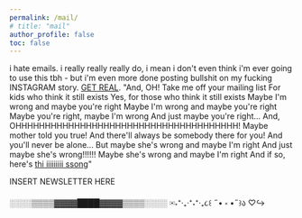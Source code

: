 ```yaml
---
permalink: /mail/
# title: "mail"
author_profile: false
toc: false
---
```


i hate emails. i really really really do, i mean i don't even think i'm ever going to use this tbh - but i'm even more done posting bullshit on my fucking INSTAGRAM story. [GET REAL](https://youtu.be/wKiIroiCvZ0?si=Jbak7YTo6g2OWUJ_&t=18). "And, OH! Take me off your mailing list For kids who think it still exists Yes, for those who think it still exists Maybe I'm wrong and maybe you're right Maybe I'm wrong and maybe you're right Maybe you're right, maybe I'm wrong And just maybe you're right... And, OHHHHHHHHHHHHHHHHHHHHHHHHHHHHHHHHHHHHHH! Maybe mother told you true! And there'll always be somebody there for you! And you'll never be alone... But maybe she's wrong and maybe I'm right And just maybe she's wrong!!!!!! Maybe she's wrong and maybe I'm right And if so, here's [thi iiiiiiiii ssong](https://www.youtube.com/watch?v=-eohHwsplvY)"

INSERT NEWSLETTER HERE 

░░░░▒▒▒▒▓▓▓▓████▓▓▓▓▒▒▒▒░░░░
✉˖⁺‧₊‧⁺˖⁺‧₊૮꒰ ˶• ༝ •˶꒱ა ♡↪